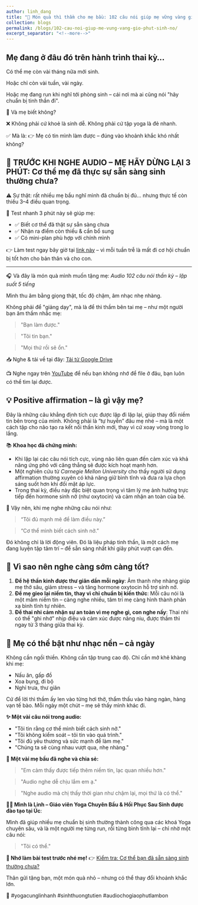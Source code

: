 ```yaml
---
author: linh_dang
title: "🌸 Món quà thì thầm cho mẹ bầu: 102 câu nói giúp mẹ vững vàng giờ phút sinh nở"
collection: blogs
permalink: /blogs/102-cau-noi-giup-me-vung-vang-gio-phut-sinh-no/
excerpt_separator: "<!--more-->"
---
```


<!-- markdownlint-disable MD028 -->
<!-- markdownlint-disable MD033 -->

## Mẹ đang ở đâu đó trên hành trình thai kỳ…

Có thể mẹ còn vài tháng nữa mới sinh.

Hoặc chỉ còn vài tuần, vài ngày.

Hoặc mẹ đang run khi nghĩ tới phòng sinh – cái nơi mà ai cũng nói "hãy chuẩn bị tinh thần đi".

💭 Và mẹ biết không?

❌ Không phải cứ khoẻ là sinh dễ. Không phải cứ tập yoga là đẻ nhanh.

✅ Mà là: 👉 Mẹ có tin mình làm được – đúng vào khoảnh khắc khó nhất không?

## 🎯 TRƯỚC KHI NGHE AUDIO – MẸ HÃY DỪNG LẠI 3 PHÚT: Cơ thể mẹ đã thực sự sẵn sàng sinh thường chưa?

⚠️ Sự thật: rất nhiều mẹ bầu nghĩ mình đã chuẩn bị đủ... nhưng thực tế còn thiếu 3–4 điều quan trọng.

📍 Test nhanh 3 phút này sẽ giúp mẹ:

- ✅ Biết cơ thể đã thật sự sẵn sàng chưa
- ✅ Nhận ra điểm còn thiếu & cần bổ sung
- ✅ Có mini-plan phù hợp với chính mình

👉 Làm test ngay bây giờ tại [link này](/blogs/co-the-ban-da-san-sang-cho-sinh-thuong-chua/) – vì mỗi tuần trễ là mất đi cơ hội chuẩn bị tốt hơn cho bản thân và cho con.

***

🎧 Và đây là món quà mình muốn tặng mẹ: *Audio 102 câu nói thần kỳ – lặp suốt 5 tiếng*

Mình thu âm bằng giọng thật, tốc độ chậm, âm nhạc nhẹ nhàng.

Không phải để "giảng dạy", mà là để thì thầm bên tai mẹ – như một người bạn âm thầm nhắc mẹ:

>"Bạn làm được."

>"Tôi tin bạn."

>"Mọi thứ rồi sẽ ổn."

📥 Nghe & tải về tại đây: [Tải từ Google Drive](https://bit.ly/102positiveaffirmation)

📺 Nghe ngay trên [YouTube](https://youtu.be/363arSOa958?si=Ar3ulaf6KvzPQ98h) để nếu bạn không nhớ để file ở đâu, bạn luôn có thể tìm lại được.

## 💡 Positive affirmation – là gì vậy mẹ?

Đây là những câu khẳng định tích cực được lặp đi lặp lại, giúp thay đổi niềm tin bên trong của mình. Không phải là “tự huyễn” đâu mẹ nhé – mà là một cách tập cho não tạo ra kết nối thần kinh mới, thay vì cứ xoay vòng trong lo lắng.

📚 **Khoa học đã chứng minh:**

- Khi lặp lại các câu nói tích cực, vùng não liên quan đến cảm xúc và khả năng ứng phó với căng thẳng sẽ được kích hoạt mạnh hơn.
- Một nghiên cứu từ *Carnegie Mellon University* cho thấy người sử dụng affirmation thường xuyên có khả năng giữ bình tĩnh và đưa ra lựa chọn sáng suốt hơn khi đối mặt áp lực.
- Trong thai kỳ, điều này đặc biệt quan trọng vì tâm lý mẹ ảnh hưởng trực tiếp đến hormone sinh nở (như oxytocin) và cảm nhận an toàn của bé.

💞 Vậy nên, khi mẹ nghe những câu nói như:

>“Tôi đủ mạnh mẽ để làm điều này.”

>“Cơ thể mình biết cách sinh nở.”

Đó không chỉ là lời động viên. Đó là liệu pháp tinh thần, là một cách mẹ đang luyện tập tâm trí – để sẵn sàng nhất khi giây phút vượt cạn đến.

## 💞 Vì sao nên nghe càng sớm càng tốt?

1. **Để hệ thần kinh được thư giãn dần mỗi ngày**: Âm thanh nhẹ nhàng giúp mẹ thở sâu, giảm stress – và tăng hormone oxytocin hỗ trợ sinh nở.
2. **Để mẹ gieo lại niềm tin, thay vì chỉ chuẩn bị kiến thức**: Mỗi câu nói là một mầm niềm tin – càng nghe nhiều, tâm trí mẹ càng hình thành phản xạ bình tĩnh tự nhiên.
3. **Để thai nhi cảm nhận sự an toàn vì mẹ nghe gì, con nghe nấy**: Thai nhi có thể "ghi nhớ" nhịp điệu và cảm xúc được nâng niu, được thầm thì ngay từ 3 tháng giữa thai kỳ.

## 🎵 Mẹ có thể bật như nhạc nền – cả ngày

Không cần ngồi thiền. Không cần tập trung cao độ. Chỉ cần mở khẽ khàng khi mẹ:

- Nấu ăn, gấp đồ
- Xoa bụng, đi bộ
- Nghỉ trưa, thư giãn

Cứ để lời thì thầm ấy len vào từng hơi thở, thẩm thấu vào hàng ngàn, hàng vạn tế bào. Mỗi ngày một chút – mẹ sẽ thấy mình khác đi.

**✨ Một vài câu nói trong audio:**

- "Tôi tin rằng cơ thể mình biết cách sinh nở."
- "Tôi không kiểm soát – tôi tin vào quá trình."
- "Tôi đủ yêu thương và sức mạnh để làm mẹ."
- "Chúng ta sẽ cùng nhau vượt qua, nhẹ nhàng."

**💬 Một vài mẹ bầu đã nghe và chia sẻ:**

>"Em cảm thấy được tiếp thêm niềm tin, lạc quan nhiều hơn."

>"Audio nghe dễ chịu lắm em ạ."

>"Nghe audio mà chị thấy thời gian như chậm lại, mọi thứ là có thể."

**🙋‍♀️ Mình là Linh – Giáo viên Yoga Chuyên Bầu & Hồi Phục Sau Sinh được đào tạo tại Úc**:

Mình đã giúp nhiều mẹ chuẩn bị sinh thường thành công qua các khoá Yoga chuyên sâu, và là một người mẹ từng run, rồi từng bình tĩnh lại – chỉ nhờ một câu nói:

>"Tôi có thể."

**🎯 Nhớ làm bài test trước nhé mẹ!** 👉 [Kiểm tra: Cơ thể bạn đã sẵn sàng sinh thường chưa?](/blogs/co-the-ban-da-san-sang-cho-sinh-thuong-chua/)

Thân gửi tặng bạn, một món quà nhỏ – nhưng có thể thay đổi khoảnh khắc lớn.

📌 #yogacunglinhanh #sinhthuongtutien #audiochogiaophutlambon
